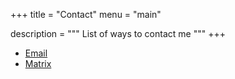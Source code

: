 +++
title = "Contact"
menu = "main"

description = """
List of ways to contact me
"""
+++

- [Email](mailto:contact@bbaovanc.com)
- [Matrix](https://matrix.to/#/@bbaovanc:boba.best)
